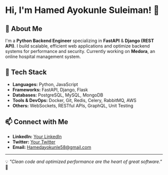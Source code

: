 # Hi, I'm Hamed Ayokunle Suleiman! 👋

## 🚀 About Me
I'm a **Python Backend Engineer** specializing in **FastAPI** & **Django (REST API)**. I build scalable, efficient web applications and optimize backend systems for performance and security. Currently working on **Medora**, an online hospital management system.

## 🔧 Tech Stack
- **Languages:** Python, JavaScript
- **Frameworks:** FastAPI, Django, Flask
- **Databases:** PostgreSQL, MySQL, MongoDB
- **Tools & DevOps:** Docker, Git, Redis, Celery, RabbitMQ, AWS
- **Others:** WebSockets, RESTful APIs, GraphQL, Unit Testing

## 📫 Connect with Me
- **LinkedIn:** [Your LinkedIn](https://www.linkedin.com/in/hamed-ayokunle-2b9aa91a3/)
- **Twitter:** [Your Twitter](https://x.com/HamedAyoku61148)
- **Email:** Hamedayokunle58@gmail.com

---
💡 *"Clean code and optimized performance are the heart of great software."* 🚀

